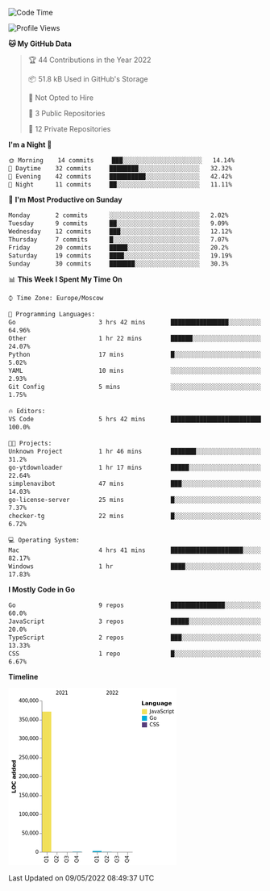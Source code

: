 <!--START_SECTION:waka-->
![Code Time](http://img.shields.io/badge/Code%20Time-298%20hrs%2017%20mins-blue)

![Profile Views](http://img.shields.io/badge/Profile%20Views-0-blue)

**🐱 My GitHub Data** 

> 🏆 44 Contributions in the Year 2022
 > 
> 📦 51.8 kB Used in GitHub's Storage 
 > 
> 🚫 Not Opted to Hire
 > 
> 📜 3 Public Repositories 
 > 
> 🔑 12 Private Repositories  
 > 
**I'm a Night 🦉** 

```text
🌞 Morning    14 commits     ███░░░░░░░░░░░░░░░░░░░░░░   14.14% 
🌆 Daytime    32 commits     ████████░░░░░░░░░░░░░░░░░   32.32% 
🌃 Evening    42 commits     ██████████░░░░░░░░░░░░░░░   42.42% 
🌙 Night      11 commits     ██░░░░░░░░░░░░░░░░░░░░░░░   11.11%

```
📅 **I'm Most Productive on Sunday** 

```text
Monday       2 commits      ░░░░░░░░░░░░░░░░░░░░░░░░░   2.02% 
Tuesday      9 commits      ██░░░░░░░░░░░░░░░░░░░░░░░   9.09% 
Wednesday    12 commits     ███░░░░░░░░░░░░░░░░░░░░░░   12.12% 
Thursday     7 commits      █░░░░░░░░░░░░░░░░░░░░░░░░   7.07% 
Friday       20 commits     █████░░░░░░░░░░░░░░░░░░░░   20.2% 
Saturday     19 commits     ████░░░░░░░░░░░░░░░░░░░░░   19.19% 
Sunday       30 commits     ███████░░░░░░░░░░░░░░░░░░   30.3%

```


📊 **This Week I Spent My Time On** 

```text
⌚︎ Time Zone: Europe/Moscow

💬 Programming Languages: 
Go                       3 hrs 42 mins       ████████████████░░░░░░░░░   64.96% 
Other                    1 hr 22 mins        ██████░░░░░░░░░░░░░░░░░░░   24.07% 
Python                   17 mins             █░░░░░░░░░░░░░░░░░░░░░░░░   5.02% 
YAML                     10 mins             ░░░░░░░░░░░░░░░░░░░░░░░░░   2.93% 
Git Config               5 mins              ░░░░░░░░░░░░░░░░░░░░░░░░░   1.75%

🔥 Editors: 
VS Code                  5 hrs 42 mins       █████████████████████████   100.0%

🐱‍💻 Projects: 
Unknown Project          1 hr 46 mins        ███████░░░░░░░░░░░░░░░░░░   31.2% 
go-ytdownloader          1 hr 17 mins        █████░░░░░░░░░░░░░░░░░░░░   22.64% 
simplenavibot            47 mins             ███░░░░░░░░░░░░░░░░░░░░░░   14.03% 
go-license-server        25 mins             █░░░░░░░░░░░░░░░░░░░░░░░░   7.37% 
checker-tg               22 mins             █░░░░░░░░░░░░░░░░░░░░░░░░   6.72%

💻 Operating System: 
Mac                      4 hrs 41 mins       ████████████████████░░░░░   82.17% 
Windows                  1 hr                ████░░░░░░░░░░░░░░░░░░░░░   17.83%

```

**I Mostly Code in Go** 

```text
Go                       9 repos             ███████████████░░░░░░░░░░   60.0% 
JavaScript               3 repos             █████░░░░░░░░░░░░░░░░░░░░   20.0% 
TypeScript               2 repos             ███░░░░░░░░░░░░░░░░░░░░░░   13.33% 
CSS                      1 repo              █░░░░░░░░░░░░░░░░░░░░░░░░   6.67%

```


**Timeline**

![Chart not found](https://raw.githubusercontent.com/jeezft/jeezft/main/charts/bar_graph.png) 


 Last Updated on 09/05/2022 08:49:37 UTC
<!--END_SECTION:waka-->
